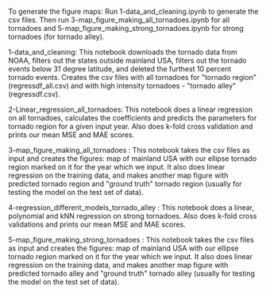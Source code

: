 
To generate the figure maps: Run 1-data_and_cleaning.ipynb to generate the csv files. Then run 3-map_figure_making_all_tornadoes.ipynb for all tornadoes and 5-map_figure_making_strong_tornadoes.ipynb for strong tornadoes (for tornado alley).


1-data_and_cleaning: This notebook downloads the tornado data from NOAA, filters out the states outside mainland USA, filters out the tornado events below 31 degree latitude, and deleted the furthest 10 percent tornado events. Creates the csv files with all tornadoes for "tornado region" (regressdf_all.csv) and with high intensity tornadoes - "tornado alley"  (regressdf.csv).

2-Linear_regression_all_tornadoes: This notebook does a linear regression on all tornadoes, calculates the coefficients and predicts the parameters for tornado region for a given input year. Also does k-fold cross validation and prints our mean MSE and MAE scores.

3-map_figure_making_all_tornadoes : This notebook takes the csv files as input and creates the figures: map of mainland USA with our ellipse tornado region marked on it for the year which we input. It also does linear regression on the training data, and makes another map figure with predicted tornado region and "ground truth" tornado region (usually for testing the model on the test set of data).

4-regression_different_models_tornado_alley : This notebook does a linear, polynomial and kNN regression on strong tornadoes. Also does k-fold cross validations and prints our mean MSE and MAE scores.

5-map_figure_making_strong_tornadoes : This notebook takes the csv files as input and creates the figures: map of mainland USA with our ellipse tornado region marked on it for the year which we input. It also does linear regression on the training data, and makes another map figure with predicted tornado alley and "ground truth" tornado alley (usually for testing the model on the test set of data).
    
